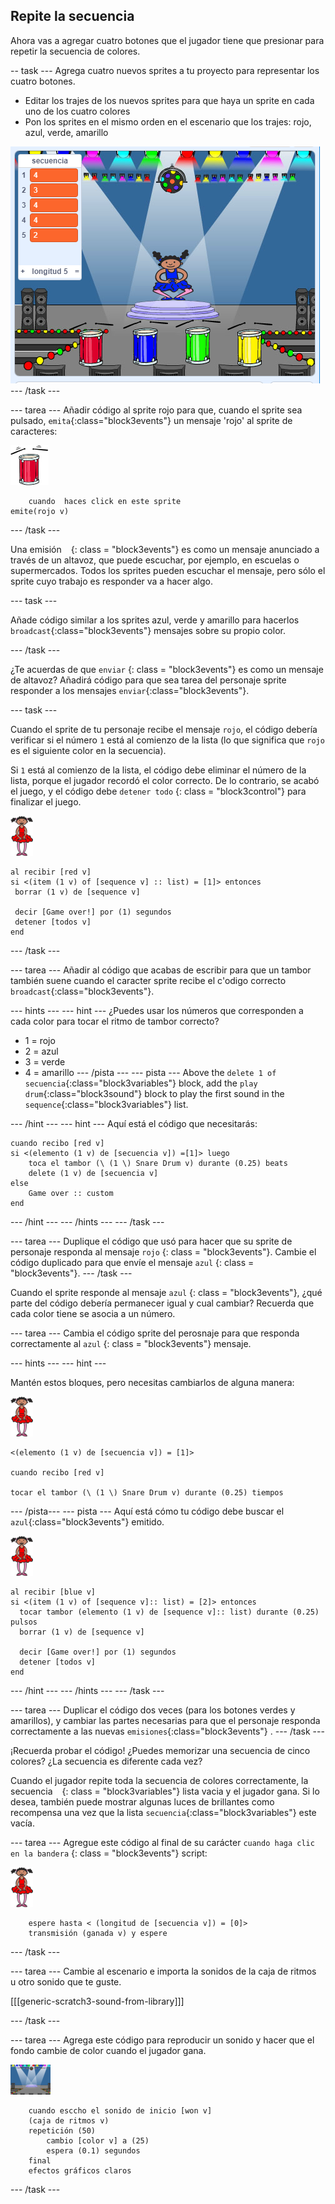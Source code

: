 ## Repite la secuencia

Ahora vas a agregar cuatro botones que el jugador tiene que presionar para repetir la secuencia de colores.

-- task \--- Agrega cuatro nuevos sprites a tu proyecto para representar los cuatro botones.

+ Editar los trajes de los nuevos sprites para que haya un sprite en cada uno de los cuatro colores
+ Pon los sprites en el mismo orden en el escenario que los trajes: rojo, azul, verde, amarillo

![captura de pantalla](images/colour-drums.png) \--- /task \---

\--- tarea \--- Añadir código al sprite rojo para que, cuando el sprite sea pulsado, `emita`{:class="block3events"} un mensaje 'rojo' al sprite de caracteres:

![tambor rojo](images/red_drum.png)

```blocks3
    cuando  haces click en este sprite
emite(rojo v)
```

\--- /task \---

Una emisión ` ` {: class = "block3events"} es como un mensaje anunciado a través de un altavoz, que puede escuchar, por ejemplo, en escuelas o supermercados. Todos los sprites pueden escuchar el mensaje, pero sólo el sprite cuyo trabajo es responder va a hacer algo.

\--- task \---

Añade código similar a los sprites azul, verde y amarillo para hacerlos `broadcast`{:class="block3events"} mensajes sobre su propio color.

\--- /task \---

¿Te acuerdas de que `enviar` {: class = "block3events"} es como un mensaje de altavoz? Añadirá código para que sea tarea del personaje sprite responder a los mensajes `enviar`{:class="block3events"}.

\--- task \---

Cuando el sprite de tu personaje recibe el mensaje ` rojo `, el código debería verificar si el número ` 1 ` está al comienzo de la lista (lo que significa que ` rojo ` es el siguiente color en la secuencia).

Si `1` está al comienzo de la lista, el código debe eliminar el número de la lista, porque el jugador recordó el color correcto. De lo contrario, se acabó el juego, y el código debe ` detener todo ` {: class = "block3control"} para finalizar el juego.

![bailarina](images/ballerina.png)

```blocks3
al recibir [red v]
si <(item (1 v) of [sequence v] :: list) = [1]> entonces 
 borrar (1 v) de [sequence v]

 decir [Game over!] por (1) segundos
 detener [todos v]
end
```

\--- /task \---

\--- tarea \--- Añadir al código que acabas de escribir para que un tambor también suene cuando el caracter sprite recibe el c'odigo correcto `broadcast`{:class="block3events"}.

\--- hints \--- \--- hint \--- ¿Puedes usar los números que corresponden a cada color para tocar el ritmo de tambor correcto?

+ 1 = rojo
+ 2 = azul
+ 3 = verde
+ 4 = amarillo \--- /pista \--- \--- pista \--- Above the `delete 1 of secuencia`{:class="block3variables"} block, add the `play drum`{:class="block3sound"} block to play the first sound in the `sequence`{:class="block3variables"} list.

\--- /hint \--- \--- hint \--- Aquí está el código que necesitarás:

```blocks3
cuando recibo [red v]
si <(elemento (1 v) de [secuencia v]) =[1]> luego
    toca el tambor (\ (1 \) Snare Drum v) durante (0.25) beats
    delete (1 v) de [secuencia v]
else
    Game over :: custom
end

```

\--- /hint \--- \--- /hints \--- \--- /task \---

\--- tarea \--- Duplique el código que usó para hacer que su sprite de personaje responda al mensaje ` rojo ` {: class = "block3events"}. Cambie el código duplicado para que envíe el mensaje ` azul ` {: class = "block3events"}. \--- /task \---

Cuando el sprite responde al mensaje ` azul ` {: class = "block3events"}, ¿qué parte del código debería permanecer igual y cual cambiar? Recuerda que cada color tiene se asocia a un número.

\--- tarea \--- Cambia el código sprite del perosnaje para que responda correctamente al ` azul ` {: class = "block3events"} mensaje.

\--- hints \--- \--- hint \---

Mantén estos bloques, pero necesitas cambiarlos de alguna manera:

![bailarina](images/ballerina.png)

```blocks3
<(elemento (1 v) de [secuencia v]) = [1]>

cuando recibo [red v]

tocar el tambor (\ (1 \) Snare Drum v) durante (0.25) tiempos
```

\--- /pista\--- \--- pista \--- Aquí está cómo tu código debe buscar el `azul`{:class="block3events"} emitido.

![bailarina](images/ballerina.png)

```blocks3
al recibir [blue v]
si <(item (1 v) of [sequence v]:: list) = [2]> entonces 
  tocar tambor (elemento (1 v) de [sequence v]:: list) durante (0.25) pulsos
  borrar (1 v) de [sequence v]

  decir [Game over!] por (1) segundos
  detener [todos v]
end
```

\--- /hint \--- \--- /hints \--- \--- /task \---

\--- tarea \--- Duplicar el código dos veces (para los botones verdes y amarillos), y cambiar las partes necesarias para que el personaje responda correctamente a las nuevas `emisiones`{:class="block3events"} . \--- /task \---

¡Recuerda probar el código! ¿Puedes memorizar una secuencia de cinco colores? ¿La secuencia es diferente cada vez?

Cuando el jugador repite toda la secuencia de colores correctamente, la secuencia ` ` {: class = "block3variables"} lista vacia y el jugador gana. Si lo desea, también puede mostrar algunas luces de brillantes como recompensa una vez que la lista `secuencia`{:class="block3variables"} este vacía.

\--- tarea \--- Agregue este código al final de su carácter ` cuando haga clic en la bandera ` {: class = "block3events"} script:

![bailarina](images/ballerina.png)

```blocks3
    espere hasta < (longitud de [secuencia v]) = [0]>
    transmisión (ganada v) y espere
```

\--- /task \---

\--- tarea \--- Cambie al escenario e importa la sonidos de la caja de ritmos ` ` u otro sonido que te guste.

[[[generic-scratch3-sound-from-library]]]

\--- /task \---

\--- tarea \--- Agrega este código para reproducir un sonido y hacer que el fondo cambie de color cuando el jugador gana.

![bailarina](images/stage.png)

```blocks3
    cuando esccho el sonido de inicio [won v]
    (caja de ritmos v)
    repetición (50)
        cambio [color v] a (25)
        espera (0.1) segundos
    final
    efectos gráficos claros
```

\--- /task \---